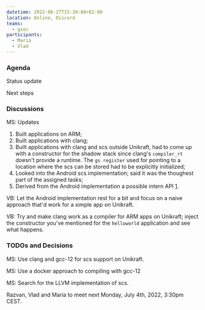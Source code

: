 ```yaml
---
datetime: 2022-06-27T15:30:00+02:00
location: Online, Discord
teams:
  - gsoc
participants:
  - Maria
  - Vlad
---
```


### Agenda

Status update

Next steps

### Discussions

MS: Updates
1. Built applications on ARM;
1. Built applications with clang;
1. Built applications with clang and scs outside Unikraft, had to come up with 
a constructor for the shadow stack since clang's `compiler_rt` doesn't provide a
runtime. The `gs register` used for pointing to a location where the scs can be
stored had to be explicitly initialized;
1. Looked into the Android scs implementation; said it was the thoughest part of the assigned tasks;
1. Derived from the Android implementation a possible intern API [1].


VB: Let the Android implementation rest for a bit and focus on a naive approach that'd work for a simple app on Unikraft.

VB: Try and make clang work as a compiler for ARM apps on Unikraft; inject the constructor you've mentioned for the `helloworld` application and see what happens.

### TODOs and Decisions

MS: Use clang and gcc-12 for scs support on Unikraft.

MS: Use a docker approach to compiling with gcc-12

MS: Search for the LLVM implementation of scs.

Razvan, Vlad and Maria to meet next Monday, July 4th, 2022, 3:30pm CEST.


[1]: https://docs.google.com/document/d/16ZD78npqcLeY_W9pixjRRa344XNUmQTA2YcL07gGa0g/edit?usp=sharing
